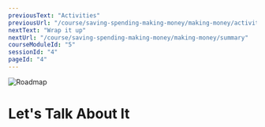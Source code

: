 ```yaml
---
previousText: "Activities"
previousUrl: "/course/saving-spending-making-money/making-money/activities"
nextText: "Wrap it up"
nextUrl: "/course/saving-spending-making-money/making-money/summary"
courseModuleId: "5"
sessionId: "4"
pageId: "4"
---
```




![Roadmap](/assets/img/lets-talk-about-it.png)
# Let's Talk About It